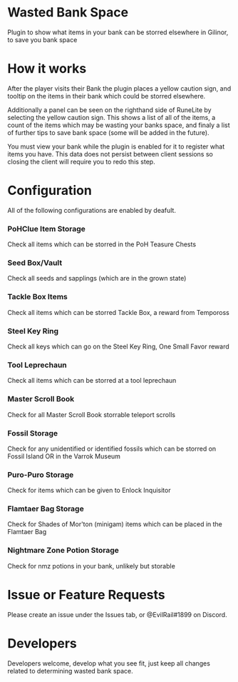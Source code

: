 # Wasted Bank Space
Plugin to show what items in your bank can be storred elsewhere in Gilinor, to save you bank space

# How it works
After the player visits their Bank the plugin places a yellow caution sign, and tooltip on the items in their bank which could be storred elsewhere.

Additionally a panel can be seen on the righthand side of RuneLite by selecting the yellow caution sign. This shows a list of all of the items, a count of the items which may be wasting your banks space, and finaly a list of further tips to save bank space (some will be added in the future).

You must view your bank while the plugin is enabled for it to register what items you have. This data does not persist between client sessions so closing the client will require you to redo this step.

# Configuration
All of the following configurations are enabled by deafult.
### PoHClue Item Storage
Check all items which can be storred in the PoH Teasure Chests

### Seed Box/Vault
Check all seeds and sapplings (which are in the grown state)

### Tackle Box Items
Check all items which can be storred Tackle Box, a reward from Tempoross

### Steel Key Ring
Check all keys which can go on the Steel Key Ring, One Small Favor reward

### Tool Leprechaun
Check all items which can be storred at a tool leprechaun

### Master Scroll Book
Check for all Master Scroll Book storrable teleport scrolls

### Fossil Storage
Check for any unidentified or identified fossils which can be storred on Fossil Island OR in the Varrok Museum

### Puro-Puro Storage
Check for items which can be given to Enlock Inquisitor

### Flamtaer Bag Storage
Check for Shades of Mor'ton (minigam) items which can be placed in the Flamtaer Bag 

### Nightmare Zone Potion Storage
Check for nmz potions in your bank, unlikely but storable

# Issue or Feature Requests
Please create an issue under the Issues tab, or @EvilRail#1899 on Discord.

# Developers
Developers welcome, develop what you see fit, just keep all changes related to determining wasted bank space. 
